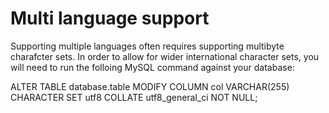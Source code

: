 # Multi language support

Supporting multiple languages often requires supporting multibyte charafcter sets. In order to allow for wider international character sets, you will need to run the folloing MySQL command against your database:

ALTER TABLE database.table MODIFY COLUMN col VARCHAR(255)
    CHARACTER SET utf8 COLLATE utf8_general_ci NOT NULL;
